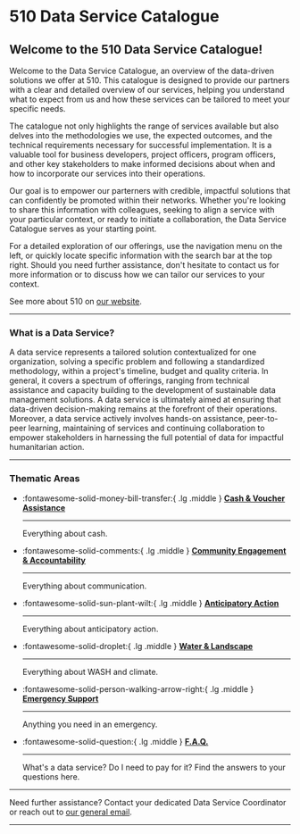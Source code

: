 # 510 Data Service Catalogue


<!-- markdownlint-disable-next-line no-trailing-punctuation -->
## Welcome to the 510 Data Service Catalogue!

Welcome to the Data Service Catalogue, an overview of the data-driven solutions we offer at 510. This catalogue is designed to provide our partners with a clear and detailed overview of our services, helping you understand what to expect from us and how these services can be tailored to meet your specific needs.

The catalogue not only highlights the range of services available but also delves into the methodologies we use, the expected outcomes, and the technical requirements necessary for successful implementation. It is a valuable tool for business developers, project officers, program officers, and other key stakeholders to make informed decisions about when and how to incorporate our services into their operations.

Our goal is to empower our parterners with credible, impactful solutions that can confidently be promoted within their networks. Whether you're looking to share this information with colleagues, seeking to align a service with your particular context, or ready to initiate a collaboration, the Data Service Catalogue serves as your starting point.

For a detailed exploration of our offerings, use the navigation menu on the left, or quickly locate specific information with the search bar at the top right. Should you need further assistance, don't hesitate to contact us for more information or to discuss how we can tailor our services to your context.

See more about 510 on [our website](https://510.global/).

---

### What is a Data Service?

A data service represents a tailored solution contextualized for one organization, solving a specific problem and following a standardized methodology, within a project's timeline, budget and quality criteria.  In general, it covers a spectrum of offerings, ranging from technical assistance and capacity building to the development of sustainable data management solutions. A data service is ultimately aimed at ensuring that data-driven decision-making remains at the forefront of their operations. Moreover, a data service actively involves hands-on assistance, peer-to-peer learning, maintaining of services and continuing collaboration to empower stakeholders in harnessing the full potential of data for impactful humanitarian action.  

---

### Thematic Areas

<!-- markdownlint-disable -->
<div class="grid cards" markdown>

-   :fontawesome-solid-money-bill-transfer:{ .lg .middle } [__Cash & Voucher Assistance__](./cva/index.md)

    ---

    Everything about cash.


-   :fontawesome-solid-comments:{ .lg .middle } [__Community Engagement & Accountability__](./cea/index.md)

    ---

    Everything about communication.


-   :fontawesome-solid-sun-plant-wilt:{ .lg .middle } [__Anticipatory Action__](./aa/index.md)

    ---

    Everything about anticipatory action.


-   :fontawesome-solid-droplet:{ .lg .middle } [__Water & Landscape__](./wl/index.md)

    ---

    Everything about WASH and climate.


-   :fontawesome-solid-person-walking-arrow-right:{ .lg .middle } [__Emergency Support__](./es/index.md)

    ---

    Anything you need in an emergency.


-   :fontawesome-solid-question:{ .lg .middle } [__F.A.Q.__](./faq/index.md)

    ---

    What's a data service? Do I need to pay for it? Find the answers to your questions here.

</div>

<!-- markdownlint-enable -->


---

Need further assistance? Contact your dedicated Data Service Coordinator
or reach out to [our general email](mailto:support@510.global).

---
